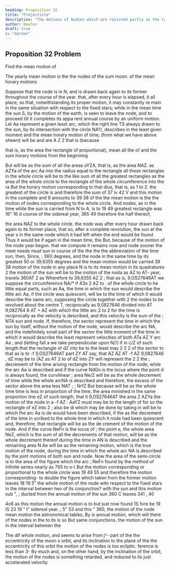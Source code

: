```yaml
---
heading: Proposition 32
title: "Projectivle"
description: "The motions of bodies which are resisted partly in the ratio of the velocities, and partly"
author: Newton
draft: true
c: "maroon"
---
```





## Proposition 32 Problem

Find the mean motion of

The yearly mean motion
is
the
the nodes of the
sum
moon.
of
the mean horary motions

Suppose that the node is in N, and
is drawn back
again to its former
throughout the course of the year.
that, after every hour is elapsed, it
all
place; so that, notwithstanding its proper motion, it may constantly re
main in the same situation with respect to the fixed stars; while in the
mean time the sun S, by the motion of the earth, is seen to leave the node,
and to proceed till it completes its appa
rent annual course by an uniform motion.
Let Aa represent a given least arc, which
the right line TS always drawn to the
sun, by its intersection with the circle
NA?/, describes in the least given moment
and the mean horary motion
of time;
(from what we have above shewn) will be
and
are
A Z 2 that is (because

that is, as the area
the rectangle of
proportional),
mean
all
the
of
and
the
sum
horary motions from the beginning

But
will be as the sum of all the areas oYZA, that is, as the area NAZ.
as
AZYa
of the arc Aa into the radius
equal to the rectangle
all these rectangles in the whole
circle will be to the like sum of all the greatest rectangles as the area of
the whole circle to the rectangle of the whole circumference into the ra
But the horary motion corresponding to that
dius, that is, as 1 to 2.
the greatest
of the circle
is
and therefore the sum of
37 iv 42 V and this motion in the complete
and
9 amounts to 39 38
of
the
the
mean
motion
is
the
the
motion
of
nodes corresponding to the whole circle. And
nodes,
as
in the time while the sun is carried from N to A, is to 19 49
greatest rectangle was 16&quot; 16
d
course of the sidereal year, 365
49
therefore the half thereof, 

the area
NAZ
to the whole circle.
the node was after every hour drawn back again to
its former place, that so, after a complete revolution, the sun at the year s
in the same node which it had left when the
end would be found
Thus
it
would be
if
again
in the mean time, the
But, because of the motion of the node
year begun.
that we compute
it
remains
now
and
node
sooner
the
meet
needs
must
sun
in
course of the
the
the
the abbreviation of the time
sun,
then,
Since,
;
360 degrees, and the node in the same time by its greatest
50
or 39,6355 degrees and the mean
motion would be carried 39 38
motion of the node in any place N is to its mean motion in its quadratures
2
the motion of the sun will be to the motion of the noda
as AZ to AT-
year, travels
360AT 2
as
Wherefore
to
39,6355 AZ
2
;
that
as
is,
9,OS27646AT
we suppose the circumference NA/*
if
43o
2
AZ
to
.
of the whole circle to he
little equal parts, such as Aa, the time in which the sun would
describe the little arc Aa, if the circle was quiescent, will be to the time of
which it would describe the same arc, supposing the circle together with
2
the nodes to be revolved about the centre T, reciprocally as 9,0827646
divided into
AT
9,082764 6 AT + AZ
with which the little arc
2
to
2
for the time is reciprocally as the velocity
is described, and this
velocity is the sum of the
;
NTA
sun and node. If, therefore, the sector
represent
the time in which the sun by itself, without the motion of the node, would
describe the arc NA, and the indefinitely small part
of the sector
the
little
moment
of
the
time
in
which
it
would
describe
the least
represent
velocities of both
ATa
AZ
Y
arc Aa ; and (letting fall a
we take
perpendicular upon N//) if in
c/Z of such length that the rectangle of dZ into
be
to
the
least
may
2
2
2
of
the
sector
to
that
as
is to
-f
9,OS27646AT
part
ZY
AT
say, that
AZ
AZ
AT
-f AZ
9,0827646
,
dZ may be to |AZ as AT 2 to
of dZ into ZY will represent the
2
2
the
;
decrement of the time arising
rectangle
from the motion of the node, while the arc Aa is described and if the
curve NdGn is the locus where the point d is always found, the curvilinear
;
area Ne/Z will be as the whole decrement of time while the whole arcNA
is described
and therefore, the excess of the sector
above the area
less
NAT
;
;
NrfZ
But because
will be as the whole time
time
is less
in proportion of the time, the area
minished in the same proportion
line eZ of such length, that it
9,OS27646AT
the area
2
AZYa
the motion of the node in a
-f
AZ
:
AaYZ
must
may be to the length of
for so the rectangle of eZ into
2
;
also be di
which may be done by taking in
will be to
which the arc Aa is de
would have been described, if the
as the decrement of the time in
scribed to the whole time in
which
it
node had been quiescent and, therefore, that rectangle will be as the de
crement of the motion of the node. And if the curve NeFn is the locus of
;
the point e, the whole area NeZ, which is the sum of all the decrements of
that motion, will be as the whole decrement thereof during the time in
AN is described and the remaining area N Ae will be as the
remaining motion, which is the true motion of the node, during the time
in which the whole arc NA is described
by the joint motions of both sun
and node. Now the area of the semi-circle is to the area of the figure
which the arc
;
NeFn
found by the method of infinite series nearly as 793 to o-\ But the
motion corresponding or proportional to the whole circle was 19 49
55
and therefore the motion corresponding- to double the figure 
which taken from the former motion leaves 18
19
5&quot;
the whole motion of the node witn respect to the fixed stars in the
interval between two of its conjunction? with the sun and this motion sub
&quot;,
;
ducted from the annual motion of the sun 360 C leaves 341
,
40

4o6
as this
motion
the annual motion
is to
but just now found 1S
fore be 19 IS
23
19
&quot;
I&quot;
sidereal year.
;
5&quot;
53
and this
&quot;
360,
the motion of the node
mean motion
the
astronomical tables,
By
is
annual motion, which will there
of the nodes in the
to its
is
so
But
same conjunctions.
the motion of the sun in the interval between the

The
dif
whole motion, and seems to arise from
j^- part of the
the eccentricity of the moon s orbit, and its inclination to the plane of the
the eccentricity of this orbit the motion of the nodes is too
ecliptic.
ference
is less
than
3-
By
much
and, on the other hand, by the inclination of the orbit,
the motion of the nodes is something retarded, and reduced to its just accelerated velocity.
